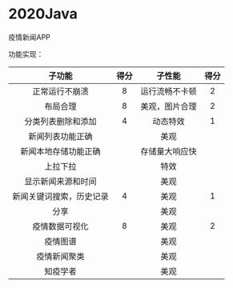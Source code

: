 # 2020Java

疫情新闻APP

功能实现：

子功能|得分|子性能|得分
:---:|:---:|:---:|:---:
正常运行不崩溃|8|运行流畅不卡顿|2
布局合理|8|美观，图片合理|2
分类列表删除和添加|4|动态特效|1
新闻列表功能正确||美观|
新闻本地存储功能正确||存储量大响应快|
上拉下拉||特效|
显示新闻来源和时间||美观|
新闻关键词搜索，历史记录|4|美观|1
分享||美观|
疫情数据可视化|8|美观|2
疫情图谱||美观|
疫情新闻聚类||美观|
知疫学者||美观|